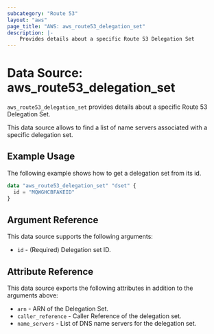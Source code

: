 ```yaml
---
subcategory: "Route 53"
layout: "aws"
page_title: "AWS: aws_route53_delegation_set"
description: |-
    Provides details about a specific Route 53 Delegation Set
---
```


# Data Source: aws_route53_delegation_set

`aws_route53_delegation_set` provides details about a specific Route 53 Delegation Set.

This data source allows to find a list of name servers associated with a specific delegation set.

## Example Usage

The following example shows how to get a delegation set from its id.

```terraform
data "aws_route53_delegation_set" "dset" {
  id = "MQWGHCBFAKEID"
}
```

## Argument Reference

This data source supports the following arguments:

* `id` - (Required) Delegation set ID.

## Attribute Reference

This data source exports the following attributes in addition to the arguments above:

* `arn` - ARN of the Delegation Set.
* `caller_reference` - Caller Reference of the delegation set.
* `name_servers` - List of DNS name servers for the delegation set.

